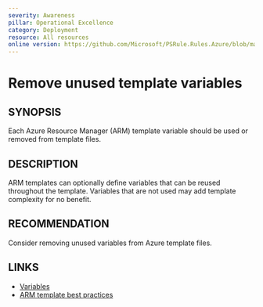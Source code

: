 ```yaml
---
severity: Awareness
pillar: Operational Excellence
category: Deployment
resource: All resources
online version: https://github.com/Microsoft/PSRule.Rules.Azure/blob/main/docs/rules/en/Azure.Template.UseVariables.md
---
```


# Remove unused template variables

## SYNOPSIS

Each Azure Resource Manager (ARM) template variable should be used or removed from template files.

## DESCRIPTION

ARM templates can optionally define variables that can be reused throughout the template.
Variables that are not used may add template complexity for no benefit.

## RECOMMENDATION

Consider removing unused variables from Azure template files.

## LINKS

- [Variables](https://docs.microsoft.com/azure/azure-resource-manager/templates/template-syntax#variables)
- [ARM template best practices](https://docs.microsoft.com/azure/azure-resource-manager/templates/template-best-practices#variables)
